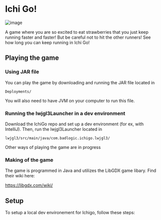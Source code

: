 # Ichi Go!

![image](https://github.com/user-attachments/assets/fa79db4f-709d-4ace-9bb0-3e136bac7c09)

A game where you are so excited to eat strawberries that you just keep running faster and faster! But be careful not to hit the other runners! See how long you can keep running in Ichi Go!

## Playing the game

### Using JAR file

You can play the game by downloading and running the JAR file located in 
```
Deployments/
```

You will also need to have JVM on your computer to run this file. 

### Running the lwjgl3Launcher in a dev environment

Download the IchiGo repo and set up a dev environment (for ex, with IntelliJ). Then, run the lwjgl3Launcher located in

```
lwjgl3/src/main/java/com.badlogic.ichigo.lwjgl3/
```

Other ways of playing the game are in progress


### Making of the game

The game is programmed in Java and utilizes the LibGDX game libary. Find their wiki here:

https://libgdx.com/wiki/

## Setup

To setup a local dev environement for Ichigo, follow these steps:
